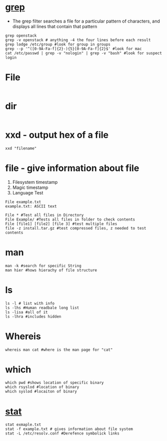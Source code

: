 # [grep](/Linux/bash/grep-info.md) 
- The grep filter searches a file for a particular pattern of characters, and displays all lines that contain that pattern
```Shell
grep openstack
grep -v openstack # anything -4 the four lines before each result
grep lodge /etc/group #look for group in groups
grep --p '^([0-9A-Fa-f]{2}-){5}[0-9A-Fa-f]{2}$' #look for mac
cat /etc/passwd | grep -v "nologin" | grep -v "bash" #look for suspect login

```
# File
```Shell

```
# dir
```Shell

```
# xxd - output hex of a file
```Shell
xxd "filename"
```
# file - give information about file
1. Filesystem timestamp
2. Magic timestamp
3. Language Test
```Shell
File example.txt 
example.txt: ASCII text

File * #Test all files in Directory
File Example/ #Tests all files in folder to check contents
File [file1] [file2] [file 3] #test multiple files
file -z install.tar.gz #test compressed files, z needed to test contents
```
# man 
```Shell
man -k #search for specific String
man hier #hows hierachy of file structure
```
# ls
```Shell
ls -l # list with info
ls -lhs #Human readbale long list
ls -lisa #all of it
ls -lhra #includes hidden
```
# Whereis 
```Shell
whereis man cat #where is the man page for "cat"
```
# which
```Shell
which pwd #shows location of specific binary
which rsyslod #location of binary
which syslod #locaiton of binary
```
# [stat](bash/stat-info.md)
```shell
stat exmaple.txt
stat -f example.txt # gives information about file system
stat -L /etc/resolv.conf #Derefence symbolick links
```